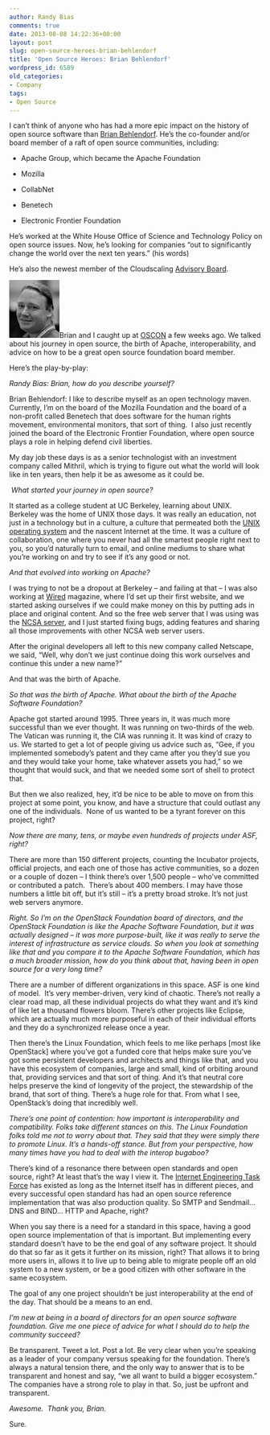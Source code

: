 ```yaml
---
author: Randy Bias
comments: true
date: 2013-08-08 14:22:36+00:00
layout: post
slug: open-source-heroes-brian-behlendorf
title: 'Open Source Heroes: Brian Behlendorf'
wordpress_id: 6589
old_categories:
- Company
tags:
- Open Source
---
```


I can’t think of anyone who has had a more epic impact on the history of open source software than [Brian Behlendorf](http://en.wikipedia.org/wiki/Brian_Behlendorf). He’s the co-founder and/or board member of a raft of open source communities, including:

  * Apache Group, which became the Apache Foundation

  * Mozilla

  * CollabNet

  * Benetech

  * Electronic Frontier Foundation

He’s worked at the White House Office of Science and Technology Policy on open source issues. Now, he’s looking for companies “out to significantly change the world over the next ten years.” (his words)

He’s also the newest member of the Cloudscaling [Advisory Board](http://cloudscaling.com/advisoryboard/).

[![BrianBehlendorf](/assets/media/2013/07/BrianBehlendorf.jpg)](/assets/media/2013/07/BrianBehlendorf.jpg)Brian and I caught up at [OSCON](http://en.wikipedia.org/wiki/Brian_Behlendorf) a few weeks ago. We talked about his journey in open source, the birth of Apache, interoperability, and advice on how to be a great open source foundation board member.

Here’s the play-by-play:

_Randy Bias: Brian, how do you describe yourself?_

Brian Behlendorf: I like to describe myself as an open technology maven. Currently, I’m on the board of the Mozilla Foundation and the board of a non-profit called Benetech that does software for the human rights movement, environmental monitors, that sort of thing.  I also just recently joined the board of the Electronic Frontier Foundation, where open source plays a role in helping defend civil liberties.

My day job these days is as a senior technologist with an investment company called Mithril, which is trying to figure out what the world will look like in ten years, then help it be as awesome as it could be.

 _What started your journey in open source?_

It started as a college student at UC Berkeley, learning about UNIX. Berkeley was the home of UNIX those days. It was really an education, not just in a technology but in a culture, a culture that permeated both the [UNIX operating system](http://en.wikipedia.org/wiki/Unix) and the nascent Internet at the time. It was a culture of collaboration, one where you never had all the smartest people right next to you, so you’d naturally turn to email, and online mediums to share what you’re working on and try to see if it’s any good or not. 

_And that evolved into working on Apache?_

I was trying to not be a dropout at Berkeley – and failing at that – I was also working at [Wired](http://www.wired.com/) magazine, where I’d set up their first website, and we started asking ourselves if we could make money on this by putting ads in place and original content. And so the free web server that I was using was the [NCSA server](http://en.wikipedia.org/wiki/NCSA_HTTPd), and I just started fixing bugs, adding features and sharing all those improvements with other NCSA web server users. 

After the original developers all left to this new company called Netscape, we said, “Well, why don’t we just continue doing this work ourselves and continue this under a new name?”

And that was the birth of Apache.

_So that was the birth of Apache. What about the birth of the Apache Software Foundation?_

Apache got started around 1995. Three years in, it was much more successful than we ever thought. It was running on two-thirds of the web. The Vatican was running it, the CIA was running it. It was kind of crazy to us. We started to get a lot of people giving us advice such as, “Gee, if you implemented somebody’s patent and they came after you they’d sue you and they would take your home, take whatever assets you had,” so we thought that would suck, and that we needed some sort of shell to protect that.

But then we also realized, hey, it’d be nice to be able to move on from this project at some point, you know, and have a structure that could outlast any one of the individuals.  None of us wanted to be a tyrant forever on this project, right?

_Now there are many, tens, or maybe even hundreds of projects under ASF, right?_

There are more than 150 different projects, counting the Incubator projects, official projects, and each one of those has active communities, so a dozen or a couple of dozen – I think there’s over 1,500 people – who’ve committed or contributed a patch.  There’s about 400 members. I may have those numbers a little bit off, but it’s still – it’s a pretty broad stroke. It’s not just web servers anymore.

_Right. So I’m on the OpenStack Foundation board of directors, and the OpenStack Foundation is like the Apache Software Foundation, but it was actually designed – it was more purpose-built, like it was really to serve the interest of infrastructure as service clouds. So when you look at something like that and you compare it to the Apache Software Foundation, which has a much broader mission, how do you think about that, having been in open source for a very long time?_

There are a number of different organizations in this space. ASF is one kind of model.  It’s very member-driven, very kind of chaotic. There’s not really a clear road map, all these individual projects do what they want and it’s kind of like let a thousand flowers bloom. There’s other projects like Eclipse, which are actually much more purposeful in each of their individual efforts and they do a synchronized release once a year.

Then there’s the Linux Foundation, which feels to me like perhaps [most like OpenStack] where you’ve got a funded core that helps make sure you’ve got some persistent developers and architects and things like that, and you have this ecosystem of companies, large and small, kind of orbiting around that, providing services and that sort of thing. And it’s that neutral core helps preserve the kind of longevity of the project, the stewardship of the brand, that sort of thing. There’s a huge role for that. From what I see, OpenStack’s doing that incredibly well. 

_There’s one point of contention: how important is interoperability and compatibility. Folks take different stances on this. The Linux Foundation folks told me not to worry about that. They said that they were simply there to promote Linux. It’s a hands-off stance. But from your perspective, how many times have you had to deal with the interop bugaboo?_ 

There’s kind of a resonance there between open standards and open source, right? At least that’s the way I view it. The [Internet Engineering Task Force](http://www.ietf.org/) has existed as long as the Internet itself has in different pieces, and every successful open standard has had an open source reference implementation that was also production quality. So SMTP and Sendmail... DNS and BIND... HTTP and Apache, right?

When you say there is a need for a standard in this space, having a good open source implementation of that is important. But implementing every standard doesn’t have to be the end goal of any software project. It should do that so far as it gets it further on its mission, right? That allows it to bring more users in, allows it to live up to being able to migrate people off an old system to a new system, or be a good citizen with other software in the same ecosystem. 

The goal of any one project shouldn’t be just interoperability at the end of the day. That should be a means to an end.

_I’m new at being in a board of directors for an open source software foundation. Give me one piece of advice for what I should do to help the community succeed?_ 

Be transparent. Tweet a lot. Post a lot. Be very clear when you’re speaking as a leader of your company versus speaking for the foundation. There’s always a natural tension there, and the only way to answer that is to be transparent and honest and say, “we all want to build a bigger ecosystem.” The companies have a strong role to play in that. So, just be upfront and transparent. 

_Awesome.  Thank you, Brian._

Sure.

  
